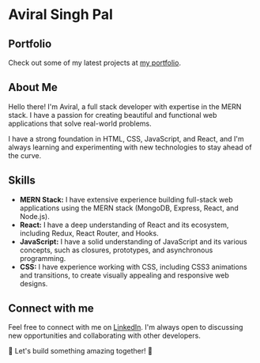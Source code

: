 # Aviral Singh Pal


## Portfolio

Check out some of my latest projects at [my portfolio](https://aviralsinghpal.netlify.app/).

## About Me

Hello there! I'm Aviral, a full stack developer with expertise in the MERN stack. I have a passion for creating beautiful and functional web applications that solve real-world problems.

I have a strong foundation in HTML, CSS, JavaScript, and React, and I'm always learning and experimenting with new technologies to stay ahead of the curve.

## Skills

- **MERN Stack:** I have extensive experience building full-stack web applications using the MERN stack (MongoDB, Express, React, and Node.js).
- **React:** I have a deep understanding of React and its ecosystem, including Redux, React Router, and Hooks.
- **JavaScript:** I have a solid understanding of JavaScript and its various concepts, such as closures, prototypes, and asynchronous programming.
- **CSS:** I have experience working with CSS, including CSS3 animations and transitions, to create visually appealing and responsive web designs.


## Connect with me

Feel free to connect with me on [LinkedIn](https://www.linkedin.com/in/aviral-singh-pal/). I'm always open to discussing new opportunities and collaborating with other developers.

🚀 Let's build something amazing together! 🚀
